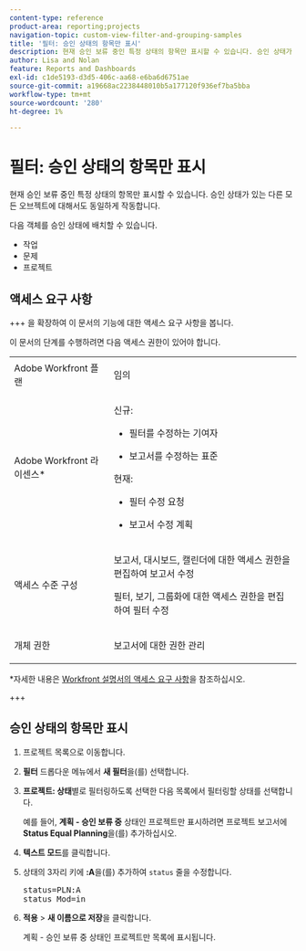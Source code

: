 ```yaml
---
content-type: reference
product-area: reporting;projects
navigation-topic: custom-view-filter-and-grouping-samples
title: '필터: 승인 상태의 항목만 표시'
description: 현재 승인 보류 중인 특정 상태의 항목만 표시할 수 있습니다. 승인 상태가 있는 다른 모든 오브젝트에 대해서도 동일하게 작동합니다.
author: Lisa and Nolan
feature: Reports and Dashboards
exl-id: c1de5193-d3d5-406c-aa68-e6ba6d6751ae
source-git-commit: a19668ac2238448010b5a177120f936ef7ba5bba
workflow-type: tm+mt
source-wordcount: '280'
ht-degree: 1%

---
```


# 필터: 승인 상태의 항목만 표시

<!--Audited: 10/2024-->

현재 승인 보류 중인 특정 상태의 항목만 표시할 수 있습니다. 승인 상태가 있는 다른 모든 오브젝트에 대해서도 동일하게 작동합니다.

다음 객체를 승인 상태에 배치할 수 있습니다.

* 작업
* 문제
* 프로젝트

## 액세스 요구 사항

+++ 을 확장하여 이 문서의 기능에 대한 액세스 요구 사항을 봅니다.

이 문서의 단계를 수행하려면 다음 액세스 권한이 있어야 합니다.

<table style="table-layout:auto"> 
 <col> 
 <col> 
 <tbody> 
  <tr> 
   <td role="rowheader">Adobe Workfront 플랜</td> 
   <td> <p>임의</p> </td> 
  </tr> 
  <tr> 
   <td role="rowheader">Adobe Workfront 라이센스*</td> 
   <td> 
    <p>신규:</p>
   <ul><li><p>필터를 수정하는 기여자 </p></li>
   <li><p>보고서를 수정하는 표준</p></li> </ul>

<p>현재:</p>
   <ul><li><p>필터 수정 요청 </p></li>
   <li><p>보고서 수정 계획</p></li> </ul></td> 
  </tr> 
  <tr> 
   <td role="rowheader">액세스 수준 구성</td> 
   <td> <p>보고서, 대시보드, 캘린더에 대한 액세스 권한을 편집하여 보고서 수정</p> <p>필터, 보기, 그룹화에 대한 액세스 권한을 편집하여 필터 수정</p> </td> 
  </tr> 
  <tr> 
   <td role="rowheader">개체 권한</td> 
   <td> <p>보고서에 대한 권한 관리</p>  </td> 
  </tr> 
 </tbody> 
</table>

*자세한 내용은 [Workfront 설명서의 액세스 요구 사항](/help/quicksilver/administration-and-setup/add-users/access-levels-and-object-permissions/access-level-requirements-in-documentation.md)을 참조하십시오.

+++

## 승인 상태의 항목만 표시

1. 프로젝트 목록으로 이동합니다.
1. **필터** 드롭다운 메뉴에서 **새 필터**&#x200B;을(를) 선택합니다.
1. **프로젝트: 상태**&#x200B;별로 필터링하도록 선택한 다음 목록에서 필터링할 상태를 선택합니다.

   예를 들어, **계획 - 승인 보류 중** 상태인 프로젝트만 표시하려면 프로젝트 보고서에 **Status Equal Planning**&#x200B;을(를) 추가하십시오.
1. **텍스트 모드**&#x200B;를 클릭합니다.
1. 상태의 3자리 키에 **:A**&#x200B;을(를) 추가하여 `status` 줄을 수정합니다.
   <pre>status=PLN:A<br>status_Mod=in</pre>

1. **적용** > **새 이름으로 저장**&#x200B;을 클릭합니다.

   계획 - 승인 보류 중 상태인 프로젝트만 목록에 표시됩니다.
